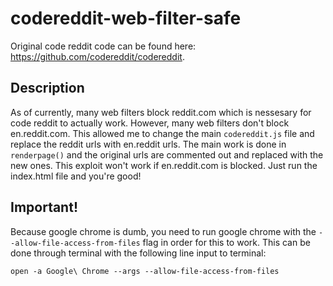 # codereddit-web-filter-safe
Original code reddit code can be found here: https://github.com/codereddit/codereddit.    

## Description
As of currently, many web filters block reddit.com which is nessesary for code reddit to actually work. However, many web filters don't block en.reddit.com. This allowed me to change the main ```codereddit.js``` file and replace the reddit urls with en.reddit urls. The main work is done in ```renderpage()``` and the original urls are commented out and replaced with the new ones. This exploit won't work if en.reddit.com is blocked. Just run the index.html file and you're good!

## Important!
Because google chrome is dumb, you need to run google chrome with the `--allow-file-access-from-files` flag in order for this to work. This can be done through terminal with the following line input to terminal:   
```
open -a Google\ Chrome --args --allow-file-access-from-files
```
